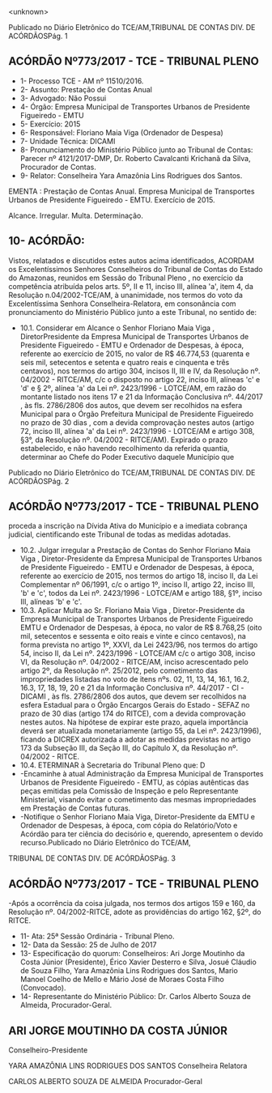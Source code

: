 &lt;unknown&gt;

Publicado  no  Diário Eletrônico do TCE/AM,TRIBUNAL DE CONTAS DIV. DE  ACÓRDÃOSPág. 1

## ACÓRDÃO Nº773/2017 - TCE - TRIBUNAL PLENO

- 1- Processo TCE - AM nº 11510/2016.
- 2- Assunto: Prestação de Contas Anual
- 3- Advogado: Não Possui
- 4- Órgão: Empresa Municipal de Transportes Urbanos de Presidente Figueiredo - EMTU
- 5- Exercício: 2015
- 6- Responsável: Floriano Maia Viga (Ordenador de Despesa)
- 7- Unidade Técnica: DICAMI
- 8- Pronunciamento  do Ministério  Público  junto  ao Tribunal  de Contas: Parecer  nº 4121/2017-DMP, Dr. Roberto Cavalcanti Krichanã da Silva, Procurador de Contas.
- 9- Relator: Conselheira Yara Amazônia Lins Rodrigues dos Santos.

EMENTA : Prestação  de  Contas  Anual.  Empresa Municipal  de  Transportes  Urbanos  de  Presidente Figueiredo - EMTU. Exercício de 2015.

Alcance. Irregular. Multa. Determinação.

## 10-  ACÓRDÃO:

Vistos, relatados e discutidos estes autos acima identificados, ACORDAM os Excelentíssimos Senhores Conselheiros do Tribunal de Contas do Estado do Amazonas, reunidos em Sessão do Tribunal Pleno , no exercício da competência atribuída pelos arts. 5º, II e 11, inciso III, alínea 'a', item 4, da Resolução n.04/2002-TCE/AM, à unanimidade, nos  termos  do  voto  da  Excelentíssima  Senhora  Conselheira-Relatora,  em consonância com pronunciamento do Ministério Público junto a este Tribunal, no sentido de:

- 10.1. Considerar  em  Alcance o  Senhor Floriano  Maia  Viga , DiretorPresidente da Empresa Municipal de Transportes Urbanos de Presidente  Figueiredo  -  EMTU  e  Ordenador  de  Despesas,  à  época, referente ao exercício de 2015, no valor de R$ 46.774,53 (quarenta e seis  mil, setecentos  e  setenta  e  quatro  reais  e  cinquenta  e  três centavos), nos termos do artigo 304, incisos II, III e IV, da Resolução nº. 04/2002 - RITCE/AM, c/c o disposto no artigo 22, inciso III, alíneas 'c' e 'd' e § 2º, alínea 'a' da Lei nº. 2423/1996 - LOTCE/AM, em razão do montante  listado  nos  itens 17  e  21 da Informação  Conclusiva  nº. 44/2017 ,  às  fls.  2786/2806  dos  autos,  que  devem  ser  recolhidos  na esfera  Municipal  para  o  Órgão  Prefeitura Municipal  de  Presidente Figueiredo  no prazo  de  30  dias ,  com  a  devida  comprovação  nestes autos (artigo 72, inciso III, alínea 'a' da Lei nº. 2423/1996 - LOTCE/AM e artigo 308, §3°, da Resolução nº. 04/2002  - RITCE/AM). Expirado o prazo  estabelecido,  e  não  havendo  recolhimento  da  referida  quantia, determinar ao Chefe  do  Poder  Executivo  daquele Município que

Publicado  no  Diário Eletrônico do TCE/AM,TRIBUNAL DE CONTAS DIV. DE  ACÓRDÃOSPág. 2

## ACÓRDÃO Nº773/2017 - TCE - TRIBUNAL PLENO

proceda a inscrição na Dívida Ativa do Município e a imediata cobrança judicial, cientificando este Tribunal de todas as medidas adotadas.

- 10.2. Julgar  irregular a  Prestação  de  Contas  do  Senhor Floriano  Maia Viga , Diretor-Presidente da Empresa Municipal de Transportes Urbanos de Presidente Figueiredo - EMTU  e Ordenador de Despesas, à época, referente ao exercício de 2015, nos termos do artigo 18, inciso II, da Lei Complementar nº 06/1991, c/c o artigo 1º, inciso II, artigo 22, inciso III, 'b' e 'c', todos da Lei nº. 2423/1996  - LOTCE/AM e artigo 188,  §1º, inciso III, alíneas 'b' e 'c'.
- 10.3.  Aplicar Multa ao Sr. Floriano Maia Viga , Diretor-Presidente da Empresa Municipal de Transportes Urbanos de Presidente Figueiredo EMTU e Ordenador de Despesas, à época, no valor de R$ 8.768,25 (oito mil,  setecentos  e  sessenta  e  oito  reais  e  vinte  e  cinco  centavos),  na forma prevista no artigo 1º, XXVI, da Lei 2423/96, nos termos do artigo 54, inciso II, da Lei nº. 2423/1996 - LOTCE/AM c/c o artigo 308, inciso VI,  da  Resolução  nº.  04/2002  -  RITCE/AM,  inciso  acrescentado  pelo artigo 2º, da Resolução nº. 25/2012, pelo cometimento das impropriedades listadas no voto de itens nºs. 02, 11, 13, 14, 16.1, 16.2, 16.3, 17, 18, 19, 20 e 21 da Informação Conclusiva nº. 44/2017 - CI -DICAMI ,  às  fls.  2786/2806  dos  autos,  que  devem  ser  recolhidos  na esfera Estadual para o Órgão Encargos Gerais do Estado  - SEFAZ no prazo  de  30  dias (artigo  174  do  RITCE), com  a  devida  comprovação nestes  autos.  Na  hipótese  de  expirar  este  prazo,  aquela  importância deverá ser atualizada monetariamente (artigo 55, da Lei nº. 2423/1996), ficando  a  DICREX  autorizada  a  adotar  as medidas  previstas  no  artigo 173  da  Subseção  III,  da  Seção  III,  do  Capítulo  X,  da  Resolução  nº. 04/2002 - RITCE.
- 10.4. ETERMINAR à Secretaria do Tribunal Pleno que: D
- -Encaminhe à atual Administração da Empresa Municipal de Transportes  Urbanos  de  Presidente  Figueiredo  -  EMTU,  as  cópias autênticas  das  peças  emitidas  pela  Comissão  de  Inspeção  e  pelo Representante  Ministerial,  visando  evitar  o  cometimento  das  mesmas impropriedades em Prestação de Contas futuras.
- -Notifique o Senhor Floriano Maia Viga, Diretor-Presidente da EMTU e Ordenador  de  Despesas,  à  época,  com  cópia  do  Relatório/Voto  e Acórdão para ter ciência do decisório e, querendo, apresentem o devido recurso.Publicado  no  Diário Eletrônico do TCE/AM,

TRIBUNAL DE CONTAS DIV. DE  ACÓRDÃOSPág. 3

## ACÓRDÃO Nº773/2017 - TCE - TRIBUNAL PLENO

-Após a ocorrência da coisa julgada, nos termos dos artigos 159 e 160, da Resolução nº. 04/2002-RITCE, adote as providências do artigo 162, §2º, do RITCE.

- 11-  Ata: 25ª Sessão Ordinária - Tribunal Pleno.
- 12-  Data da Sessão: 25 de Julho de 2017
- 13-  Especificação  do  quorum: Conselheiros: Ari Jorge  Moutinho  da  Costa  Júnior (Presidente),  Érico  Xavier  Desterro  e  Silva,  Josué  Cláudio  de  Souza  Filho,  Yara Amazônia Lins Rodrigues dos Santos, Mario Manoel Coelho de Mello e Mário José de Moraes Costa Filho (Convocado).
- 14-  Representante  do  Ministério  Público: Dr. Carlos  Alberto  Souza  de Almeida, Procurador-Geral.

## ARI JORGE MOUTINHO DA COSTA JÚNIOR

Conselheiro-Presidente

YARA AMAZÔNIA LINS RODRIGUES DOS SANTOS Conselheira Relatora

CARLOS ALBERTO SOUZA DE ALMEIDA Procurador-Geral